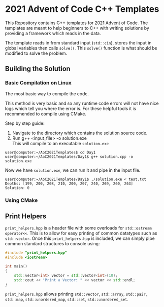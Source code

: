 # 2021 Advent of Code C++ Templates

This Repository contains C++ templates for 2021 Advent of Code. The templates are meant to help beginners to C++ with writing solutions by providing a framework which reads in the data.

The template reads in from standard input (`std::cin`), stores the input in global variables then calls `solve()`. This `solve()` function is what should be modified to solve the problem.

## Building the Solution
### Basic Compilation on Linux
The most basic way to compile the code.

This method is very basic and so any runtime code errors will not have nice logs which tell you where the error is. For these helpful tools it is recommended to compile using CMake.

Step by step guide:
1. Navigate to the directory which contains the solution source code.
2. Run g++ <input_file> -o solution.exe \
This will compile to an executable `solution.exe`
```ShellSession
user@computer:~/AoC2021Templates$ cd Day1
user@computer:~/AoC2021Templates/Day1$ g++ solution.cpp -o solution.exe
```
Now we have `solution.exe`, we can run it and pipe in the input file.
```ShellSession
user@computer:~/AoC2021Templates/Day1$ ./solution.exe < test.txt
Depths: [199, 200, 208, 210, 200, 207, 240, 269, 260, 263]
Solution: 0
```

### Using CMake

## Print Helpers
`print_helpers.hpp` is a header file with some overloads for `std::ostream operator<<`. This is to allow for easy printing of common datatypes such as `std::vector`. Once this `print_helpers.hpp` is included, we can simply pipe common standard structures to console using:
```cpp
#include "print_helpers.hpp"
#include <iostream>

int main()
{
    std::vector<int> vector = std::vector<int>(10);
    std::cout << "Print a Vector: " << vector << std::endl;
}
```
`print_helpers.hpp` allows printing `std::vector`, `std::array`, `std::pair`, `std::map`, `std::unordered_map`, `std::set`, `std::unordered_set`.
